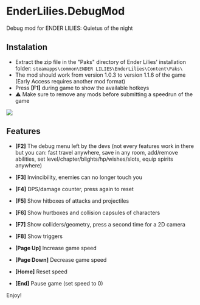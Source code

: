 # EnderLilies.DebugMod
Debug mod for ENDER LILIES: Quietus of the night

## Instalation
 - Extract the zip file in the "Paks" directory of Ender Lilies' installation folder:
 `steamapps\common\ENDER LILIES\EnderLilies\Content\Paks\`
 - The mod should work from version 1.0.3 to version 1.1.6 of the game (Early Access requires another mod format)
 - Press **[F1]** during game to show the available hotkeys
 - :warning:  Make sure to remove any mods before submitting a speedrun of the game

![](https://i.imgur.com/cVu3sxn.jpg)

## Features
 - **[F2]** The debug menu left by the devs (not every features work in there but you can: fast travel anywhere, save in any room, add/remove abilities, set level/chapter/blights/hp/wishes/slots, equip spirits anywhere)
 - **[F3]** Invincibility, enemies can no longer touch you
 - **[F4]** DPS/damage counter, press again to reset
 - **[F5]** Show hitboxes of attacks and projectiles
 - **[F6]** Show hurtboxes and collision capsules of characters
 - **[F7]** Show colliders/geometry, press a second time for a 2D camera
 - **[F8]** Show triggers

- **[Page Up]** Increase game speed
- **[Page Down]** Decrease game speed
- **[Home]** Reset speed
- **[End]** Pause game (set speed to 0)

Enjoy!
